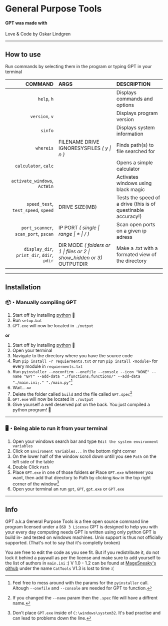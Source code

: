 # General Purpose Tools

#### GPT was made with
Love & Code by Oskar Lindgren

-----

## How to use
Run commands by selecting them in the program or typing GPT <COMMAND> <ARGS> in your terminal

| **COMMAND**                                | **ARGS**                                                               | **DESCRIPTION**                                   |
| -----------------------------------------: | :--------------------------------------------------------------------- | :------------------------------------------------ |
|                                `help`, `h` |                                                                        | Displays commands and options                     |
|                             `version`, `v` |                                                                        | Displays program version                          |
|                                    `sinfo` |                                                                        | Displays system information                       |
|                                  `whereis` | FILENAME DRIVE IGNORESYSFILES *( y \| n )*                             | Finds path(s) to file searched for                |
|                       `calculator`, `calc` |                                                                        | Opens a simple calculator                         |
|               `activate_windows`, `ActWin` |                                                                        | Activates windows using black magic               |
|        `speed_test`, `test_speed`, `speed` | DRIVE SIZE(MB)                                                         | Tests the speed of a drive (this is of questinable accuracy!)|
|       `port_scanner`, `scan_port`, `pscan` | IP PORT *( single \| range \| * \| / )*                                | Scan open ports on a given ip adress              |
| `display_dir`, `print_dir`, `ddir`, `pdir` | DIR MODE *( folders or 1 \| files or 2 \| show_hidden or 3)* OUTPUTDIR | Make a .txt with a formated view of the directory |

-----

## Installation 

### 📦・Manually compiling GPT
1. Start off by installing [python](https://www.python.org/) 🐍
2. Run `setup.bat`
3. `GPT.exe` will now be located in `./output`

**or**

1. Start off by installing [python](https://www.python.org/) 🐍
2. Open your terminal
3. Navigate to the directory where you have the source code
4. Run `pip install -r requierments.txt` *or* run `pip install <module>` for every module in `requierments.txt`
5. Run `pyinstaller --noconfirm --onefile --console --icon "NONE" --name "GPT" --add-data "./functions;functions/" --add-data "./main.ini;." "./main.py"`[^1]
6. Wait... 💤
7. Delete the folder called `build` and the file called `GPT.spec`[^2]
8. `GPT.exe` will now be located in `./output`
9. Give yourself a well deserved pat on the back. You just compiled a python program! 🎉

***

### 🖥️・Being able to run it from your terminal
1. Open your windows search bar and type `Edit the system environment variables`
2. Click on `Enviroment Variables...` in the bottom right corner
3. On the lower half of the window scroll down untill you see `Path` on the left side of the table
4. Double Click `Path`
5. Place `GPT.exe` in one of those folders **or** Place `GPT.exe` wherever you want, then add that directory to Path by clicking `New` in the top right corner of the window[^3]
6. Open your terminal an run `gpt`, `GPT`, `gpt.exe` or `GPT.exe`

-----

## Info
   GPT a.k.a General Purpose Tools is a free open source command line program licensed under a `BSD 3 License`
   GPT is designed to help you with your every day computing needs
   GPT is written using only python
   GPT is build in- and tested on windows machines. Unix support is thus not officially supported. (That's not to say that it's completly broken)

   You are free to edit the code as you see fit. But if you redistribute it, do not lock it behind a paywall as per the license and make sure to add yourself to the list of authors in `main.ini` :\)
   V 1.0 - 1.2 can be found at [MageSneaky's github](https://github.com/MageSneaky/CatTools) under the name `CatTools`
   V1.3 is lost to time :\(

[^1]: Feel free to mess around with the params for the `pyinstaller` call. Altough `--onefile` and `--console` are needed for GPT to function.  
[^2]: If you changed the `--name` param then the `.spec` file will have a diffrent name.  
[^3]: Don't place `GPT.exe` inside of `C:\windows\system32`. It's bad practise and can lead to problems down the line.  

